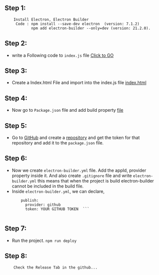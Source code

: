 ## Step 1:
        Install Electron, Electron Builder
         Code : npm install --save-dev electron  (version: 7.1.2)
                npm add electron-builder --only=dev (version: 21.2.0).
                
## Step 2:
- write a Following code to `index.js` file 
       [Click to GO](https://github.com/anwar1903/AutoUpdateApplication/blob/dev/index.js#L1)
       
## Step 3:
- Create a Index.html File and import into the index.js file
        [index.html](https://github.com/anwar1903/AutoUpdateApplication/blob/dev/index.html)
        
## Step 4:
- Now go to `Package.json` file and add build property
        [file](https://github.com/anwar1903/AutoUpdateApplication/blob/dev/package.json)
    
## Step 5:
- Go to [GitHub](https://github.com) and create a [repository](https://github.com/new) and get the token for that repository
        and add it to the `package.json` file.

## Step 6:
- Now we create `electron-builder.yml` file.  Add the appId, provider property inside it.
        And also create `.gitignore` file and write `electron-builder.yml` 
          this means that when the project is build electron-builder cannot be included in the build file.
- Inside `electron-builder.yml`, we can declare,
   ``` appId: com.example.app
       publish: 
         provider: github
         token: YOUR GITHUB TOKEN  ```
         
## Step 7:
- Run the project.
              ``` npm run deploy ```
       
## Step 8:
        Check the Release Tab in the github...
